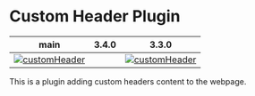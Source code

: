 Custom Header Plugin
====================

| main        |3.4.0   |  3.3.0    |
|--------- |  --- | ---- |
| [![customHeader](https://github.com/pkp/customHeader/actions/workflows/main.yml/badge.svg)](https://github.com/pkp/customHeader/actions/workflows/main.yml) |    | [![customHeader](https://github.com/pkp/customHeader/actions/workflows/stable-3_3_0.yml/badge.svg)](https://github.com/pkp/customHeader/actions/workflows/stable-3_3_0.yml)             |

This is a plugin adding custom headers content to the webpage.
